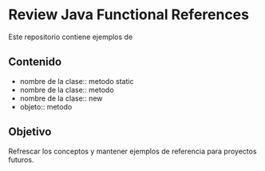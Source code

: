 # Review Java Functional References

Este repositorio contiene ejemplos de

## Contenido

- nombre de la clase:: metodo static
- nombre de la clase:: metodo
- nombre de la clase:: new
- objeto:: metodo


## Objetivo
Refrescar los conceptos y mantener ejemplos de referencia para proyectos futuros.